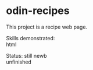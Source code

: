 # odin-recipes

This project is a recipe web page.

Skills demonstrated:  
html

Status:
still newb  
unfinished  
